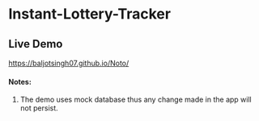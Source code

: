 # Instant-Lottery-Tracker
## Live Demo
https://baljotsingh07.github.io/Noto/
<br>
#### Notes:
1. The demo uses mock database thus any change made in the app will not persist. 
